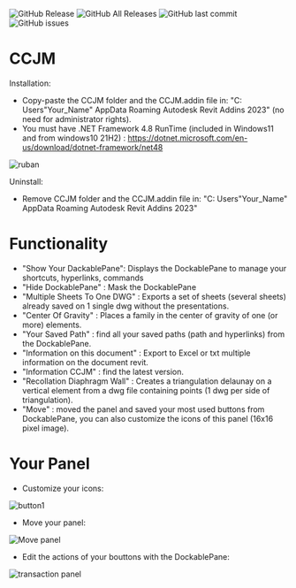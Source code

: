![GitHub Release](https://img.shields.io/github/v/release/98juju98/CCJM?include_prereleases&style=flat)
![GitHub All Releases](https://img.shields.io/github/downloads/98juju98/CCJM/total?style=flat)
![GitHub last commit](https://img.shields.io/github/last-commit/98juju98/CCJM?style=flat)
![GitHub issues](https://img.shields.io/github/issues/98juju98/CCJM?style=flat)

# CCJM
Installation: 
- Copy-paste the CCJM folder and the CCJM.addin file in: "C: Users"Your_Name" AppData Roaming Autodesk Revit Addins 2023" (no need for administrator rights).
- You must have .NET Framework 4.8 RunTime (included in Windows11 and from windows10 21H2) : https://dotnet.microsoft.com/en-us/download/dotnet-framework/net48


![ruban](https://github.com/user-attachments/assets/f87ded8d-4607-467b-97e2-f81f15dc518e)
  
Uninstall:
- Remove CCJM folder and the CCJM.addin file in: "C: Users"Your_Name" AppData Roaming Autodesk Revit Addins 2023"

# Functionality
- "Show Your DackablePane": Displays the DockablePane to manage your shortcuts, hyperlinks, commands
- "Hide DockablePane" : Mask the DockablePane
- "Multiple Sheets To One DWG" : Exports a set of sheets (several sheets) already saved on 1 single dwg without the presentations.
- "Center Of Gravity" : Places a family in the center of gravity of one (or more) elements.
- "Your Saved Path" : find all your saved paths (path and hyperlinks) from the DockablePane.
- "Information on this document" : Export to Excel or txt multiple information on the document revit.
- "Information CCJM" : find the latest version.
- "Recollation Diaphragm Wall" : Creates a triangulation delaunay on a vertical element from a dwg file containing points (1 dwg per side of triangulation).
- "Move" : moved the panel and saved your most used buttons from DockablePane, you can also customize the icons of this panel (16x16 pixel image).

# Your Panel
  
- Customize your icons:

![button1](https://github.com/user-attachments/assets/2976d138-f73f-4ee7-97fb-c28294647224)

- Move your panel:

![Move panel](https://github.com/user-attachments/assets/2f5e1042-0d3c-494e-bbef-959431285b0e)

- Edit the actions of your bouttons with the DockablePane:

![transaction  panel](https://github.com/user-attachments/assets/9bf6384b-02e2-413f-afe0-ed319363753f)

